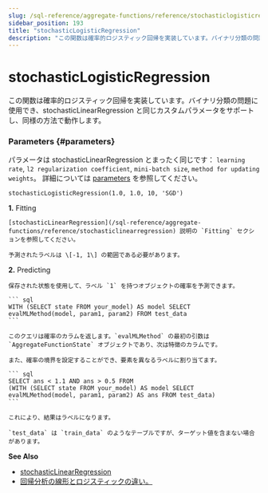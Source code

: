 ```yaml
---
slug: /sql-reference/aggregate-functions/reference/stochasticlogisticregression
sidebar_position: 193
title: "stochasticLogisticRegression"
description: "この関数は確率的ロジスティック回帰を実装しています。バイナリ分類の問題に使用でき、stochasticLinearRegression と同じカスタムパラメータをサポートし、同様の方法で動作します。"
---
```



# stochasticLogisticRegression

この関数は確率的ロジスティック回帰を実装しています。バイナリ分類の問題に使用でき、stochasticLinearRegression と同じカスタムパラメータをサポートし、同様の方法で動作します。

### Parameters {#parameters}

パラメータは stochasticLinearRegression とまったく同じです：
`learning rate`, `l2 regularization coefficient`, `mini-batch size`, `method for updating weights`。
詳細については [parameters](../reference/stochasticlinearregression.md/#parameters) を参照してください。

``` text
stochasticLogisticRegression(1.0, 1.0, 10, 'SGD')
```

**1.** Fitting

<!-- -->

    [stochasticLinearRegression](/sql-reference/aggregate-functions/reference/stochasticlinearregression) 説明の `Fitting` セクションを参照してください。

    予測されたラベルは \[-1, 1\] の範囲である必要があります。

**2.** Predicting

<!-- -->

    保存された状態を使用して、ラベル `1` を持つオブジェクトの確率を予測できます。

    ``` sql
    WITH (SELECT state FROM your_model) AS model SELECT
    evalMLMethod(model, param1, param2) FROM test_data
    ```

    このクエリは確率のカラムを返します。`evalMLMethod` の最初の引数は `AggregateFunctionState` オブジェクトであり、次は特徴のカラムです。

    また、確率の境界を設定することができ、要素を異なるラベルに割り当てます。

    ``` sql
    SELECT ans < 1.1 AND ans > 0.5 FROM
    (WITH (SELECT state FROM your_model) AS model SELECT
    evalMLMethod(model, param1, param2) AS ans FROM test_data)
    ```

    これにより、結果はラベルになります。

    `test_data` は `train_data` のようなテーブルですが、ターゲット値を含まない場合があります。

**See Also**

- [stochasticLinearRegression](../../../sql-reference/aggregate-functions/reference/stochasticlinearregression.md#agg_functions-stochasticlinearregression)
- [回帰分析の線形とロジスティックの違い。](https://stackoverflow.com/questions/12146914/what-is-the-difference-between-linear-regression-and-logistic-regression)
